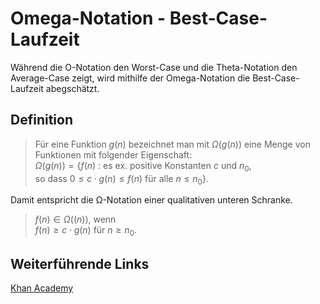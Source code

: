 # Omega-Notation - Best-Case-Laufzeit
Während die O-Notation den Worst-Case und die Theta-Notation den Average-Case zeigt, wird mithilfe der Omega-Notation die Best-Case-Laufzeit abegschätzt.

## Definition
> Für eine Funktion $g(n)$ bezeichnet man mit $Ω(g(n))$ eine Menge von Funktionen mit folgender Eigenschaft:  
> $Ω(g(n)) = \{f(n)$ : es ex. positive Konstanten $c$ und $n_0$,  
> so dass $0 ≤ c ⋅ g(n) ≤ f(n)$ für alle $n ≤ n_0\}$.

Damit entspricht die Ω-Notation einer qualitativen unteren Schranke.

> $f(n) ∈ Ω ((n))$, wenn  
> $f(n) ≥ c ⋅ g(n)$ für $n ≥ n_0$.

## Weiterführende Links
[Khan Academy](https://de.khanacademy.org/computing/computer-science/algorithms/asymptotic-notation/a/big-big-omega-notation)